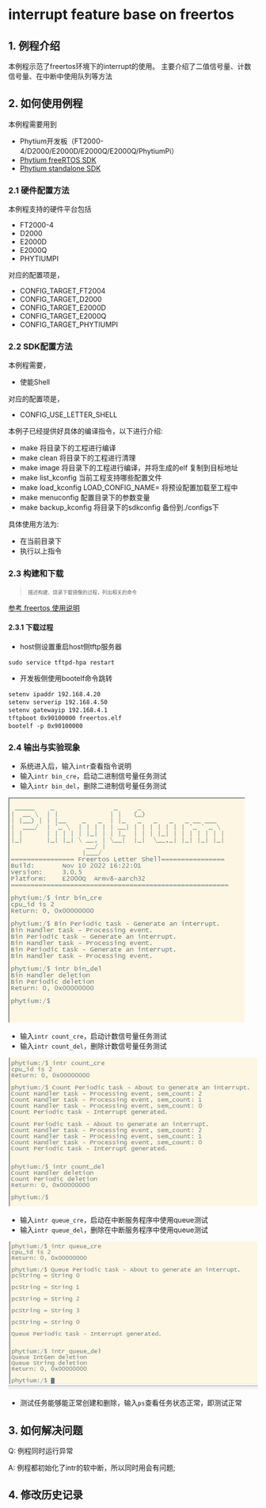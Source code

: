 # interrupt feature base on freertos

## 1. 例程介绍

本例程示范了freertos环境下的interrupt的使用。
主要介绍了二值信号量、计数信号量、在中断中使用队列等方法

## 2. 如何使用例程

本例程需要用到
- Phytium开发板（FT2000-4/D2000/E2000D/E2000Q/E2000Q/PhytiumPi）
- [Phytium freeRTOS SDK](https://gitee.com/phytium_embedded/phytium-free-rtos-sdk)
- [Phytium standalone SDK](https://gitee.com/phytium_embedded/phytium-standalone-sdk)
### 2.1 硬件配置方法

本例程支持的硬件平台包括

- FT2000-4
- D2000
- E2000D
- E2000Q
- PHYTIUMPI

对应的配置项是，

- CONFIG_TARGET_FT2004
- CONFIG_TARGET_D2000
- CONFIG_TARGET_E2000D
- CONFIG_TARGET_E2000Q
- CONFIG_TARGET_PHYTIUMPI

### 2.2 SDK配置方法

本例程需要，

- 使能Shell

对应的配置项是，

- CONFIG_USE_LETTER_SHELL

本例子已经提供好具体的编译指令，以下进行介绍:
- make 将目录下的工程进行编译
- make clean  将目录下的工程进行清理
- make image   将目录下的工程进行编译，并将生成的elf 复制到目标地址
- make list_kconfig 当前工程支持哪些配置文件
- make load_kconfig LOAD_CONFIG_NAME=<kconfig configuration files>  将预设配置加载至工程中
- make menuconfig   配置目录下的参数变量
- make backup_kconfig 将目录下的sdkconfig 备份到./configs下

具体使用方法为:
- 在当前目录下
- 执行以上指令

### 2.3 构建和下载

><font size="1">描述构建、烧录下载镜像的过程，列出相关的命令</font><br />

[参考 freertos 使用说明](../../../docs/reference/usr/usage.md)

#### 2.3.1 下载过程

- host侧设置重启host侧tftp服务器
```
sudo service tftpd-hpa restart
```

- 开发板侧使用bootelf命令跳转
```
setenv ipaddr 192.168.4.20  
setenv serverip 192.168.4.50 
setenv gatewayip 192.168.4.1 
tftpboot 0x90100000 freertos.elf
bootelf -p 0x90100000
```

### 2.4 输出与实验现象

- 系统进入后，输入```intr```查看指令说明
- 输入```intr bin_cre```，启动二进制信号量任务测试
- 输入```intr bin_del```，删除二进制信号量任务测试

![bin](./figs/intr_bin.png)

- 输入```intr count_cre```，启动计数信号量任务测试
- 输入```intr count_del```，删除计数信号量任务测试

![count](./figs/intr_count.png)

- 输入```intr queue_cre```，启动在中断服务程序中使用queue测试
- 输入```intr queue_del```，删除在中断服务程序中使用queue测试

![queue](./figs/intr_queue.png)


- 测试任务能够能正常创建和删除，输入```ps```查看任务状态正常，即测试正常

## 3. 如何解决问题

Q: 例程同时运行异常

A: 例程都初始化了intr的软中断，所以同时用会有问题;

## 4. 修改历史记录




